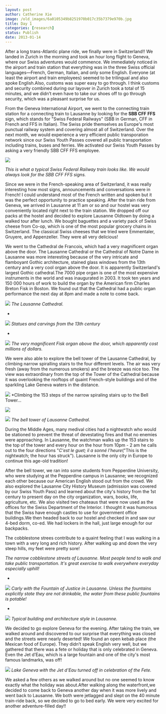 ```yaml
---
layout: post
author: Catherine Xie
image: /old_images/6a0105349b8251970b017c35b7379e970b.jpg
title: Day 1
categories: [research]
status: Publish
date: 2013-01-14
---
```



After a long trans-Atlantic plane ride, we finally were in Switzerland!! We landed in Zurich in the morning and took an hour long flight to Geneva, where our Swiss adventures would commence. We immediately noticed in the airport and train station that everything was in the three Swiss official languages—French, German,
Italian, and only some English. Everyone (at least the airport and train
employees) seemed to be trilingual and also spoke English.Also,
customs was super easy to go through. I think customs and security combined
during our layover in Zurich took a total of 15 minutes, and we didn’t even have to
take our shoes off to go through security, which was a pleasant surprise for us.

From the Geneva International Airport, we went to the connecting train station for a connecting train to Lausanne by looking for the **SBB CFF FFS** sign, which stands for "Swiss Federal Railways" (SBB in German, CFF in French and FFS in Italian). The Swiss pride themselves as Europe's most punctual railway system and covering almost all of Switzerland. Over the next month, we would experience a very efficient public transporation network since our Swiss Youth Passes covered all public transportation including trains, buses and ferries. We activated our Swiss Youth Passes by asking a very friendly SBB CFF FFS employee.

![](https://www.nvisage.co.uk/blog/wp-content/uploads/2012/06/ex_SBB.jpg)

*This is what a typical Swiss Federal Railway train looks like. We would always look for the SBB CFF FFS signs.*

Since we were in the French-speaking area of Switzerland, it was really interesting how most signs, announcements and conversations were in French! I could understand most of the French written and spoken but it was the perfect opportunity to practice speaking. After the train ride from Geneva, we
arrived in Lausanne at 11 am or so and our hostel was very conveniently located right next to the train station. We dropped off our packs at the hostel
and decided to explore Lausanne Oldtown by doing a walked tour after lunch. We bought baguettes and a variety pack of Swiss cheese from Co-op, which is one of the most popular grocery chains in Switzerland. The classical Swiss cheeses that we tried were Emmentaler, Gruyere, and Appenzeller. They were all very delicious!

We went to the Cathedral de Francois, which had a very magnificent organ above the door. The Lausanne Cathedral or the Cathedral of Notre Dame in Lausanne was more interesting because of the very intricate and flamboyant Gothic architecture, stained glass windows from the 13th century and a very cool organ above the door. It is apparently Switzerland's largest Gothic cathedral.The 7000 pipe organ is one of the most expensive instruments in the world and was inaugurated in 2003. It took ten years and 150 000 hours of work to build the organ by the American firm Charles Breton Fisk in Boston. We found out that the Cathedral had a public organ performance the next day at 8pm and made a note to come back. 


![](/old_images/caltech_as_it_happens/6a0105349b8251970b017ee75a883d970d.jpg)
*The Lausanne Cathedral.*

*


![](/old_images/caltech_as_it_happens/6a0105349b8251970b017c35b73e54970b.jpg)
*Statues and carvings from the 13th century*

*


![](/old_images/caltech_as_it_happens/6a0105349b8251970b017c35b7407d970b.jpg)
*The very magnificent Fisk organ above the door, which apparently cost millions of dollars.*

We were also able to explore the bell tower of the Lausanne Cathedral, by climbing narrow spiralling stairs to the four different levels. The air was very fresh (away from the numerous smokers) and the breeze was nice too. The view was extraordinary from the top of the Tower of the Cathedral because it was overlooking the rooftops of quaint French-style buildings and of the sparkling Lake Geneva waters in the distance.


![](/old_images/caltech_as_it_happens/6a0105349b8251970b017d3fe637da970c.jpg)
*Climbing the 153 steps of the narrow spiraling stairs up to the Bell Tower...


![](/old_images/caltech_as_it_happens/6a0105349b8251970b017c35b74714970b.jpg)

![](/old_images/caltech_as_it_happens/6a0105349b8251970b017c35b74bf1970b.jpg)
*The bell tower of Lausanne Cathedral.*

During the Middle Ages, many medival cities had a nightwatch who would be stationed to prevent the threat of devestating fires and that no enemies were approaching. In Lausanne, the watchman walks up the 153 stairs to the top of the tower and every hour on the hour from 10pm - 2 am he calls out to the four directions "*C'est le guet; il a sonné l'heure*("This is the nightwatch; the hour has struck"). Lausanne is the only city in Europe to continue this age-old tradition!

After
the bell tower, we ran into some students from Pepperdine University, who were studying at the Pepperdine campus in Lausanne; we recognized each other because our American English stood out from the crowd. We also explored the Lausanne City History Museum (admission was covered by our Swiss Youth Pass) and learned about the city's history from the 1st century to present day on the city organization, wars, books, life, agriculture, etc. We also visited two chateaus that were now used as the offices for the Swiss Department of the Interior. I thought it was humorous that the Swiss have enough castles to use for government office buildings.We then headed back to our hostel and checked in
and saw our 4-bed dorm, co-ed. We had lockers in the hall, just large
enough for our backpacks.

The cobblestone strees contribute to a quaint feeling that I was walking in a town with a very long and rich history. After walking up and down the very steep hills, my feet were pretty sore!

*The narrow cobblestone streets of Lausanne. Most people tend to walk and take public transportation. It's great exercise to walk everywhere everyday especially uphill!*

*


![](/old_images/caltech_as_it_happens/6a0105349b8251970b017ee75adba7970d.jpg)
*Carly with the Fountain of Justice in Lausanne. Unless the fountains explicitly state they are not drinkable, the water from these public fountains is potable!*

*


![](/old_images/caltech_as_it_happens/6a0105349b8251970b017d3fe68337970c.jpg)
*Typical building and architecture style in Lausanne.*

We
decided to go explore Geneva for the evening. After taking the train, we walked around and discovered to our surprise that everything was
closed and the streets were nearly deserted! We found an open kebab place (the
Mexican food of Europe). They didn’t speak English very well, but we gathered
that there was a fete or holiday that is only celebrated in Geneva. Even the Jet d’Eau, which is a large fountain and one of the city's most famous landmarks, was
off! 


![](/old_images/caltech_as_it_happens/6a0105349b8251970b017c35b785b7970b.jpg)
*Lake Geneva with the Jet d'Eau turned off in celebration of the Fete.*

We asked a few others as we walked around but no one seemed to know exactly
what the holiday was about.After walking along the waterfront,we decided to come back to Geneva another day when it was more lively and went back to Lausanne. We both were jetlagged and slept on the 40
minute train-ride back, so we decided to go to bed early. We were very excited for another adventure-filled day!!


